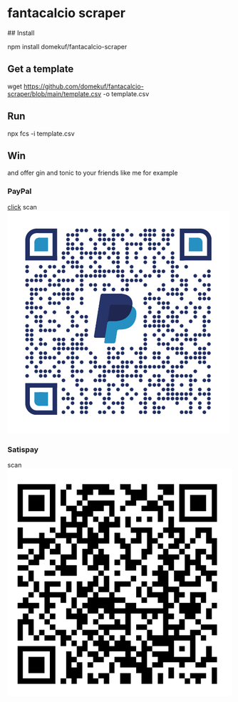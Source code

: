 # fantacalcio scraper

## Install

npm install domekuf/fantacalcio-scraper

## Get a template
wget https://github.com/domekuf/fantacalcio-scraper/blob/main/template.csv -o template.csv

## Run
npx fcs -i template.csv

## Win
and offer gin and tonic to your friends like me for example

### PayPal
[click](https://paypal.me/DDiIorio)
scan
![paypal qr code](./paypal.png)

### Satispay
scan
![satispay qr code](./satispay.jpeg)
